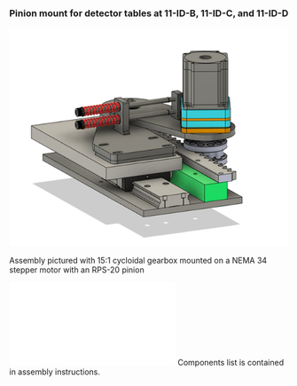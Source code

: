 ### Pinion mount for detector tables at 11-ID-B, 11-ID-C, and 11-ID-D

![Pinion mount assembly](Pictures/Pinion%20mount%20assembly.png)

Assembly pictured with 15:1 cycloidal gearbox mounted on a NEMA 34 stepper motor with an RPS-20 pinion

![Assembly instructions](Assembly_instructions.md)
Components list is contained in assembly instructions.
